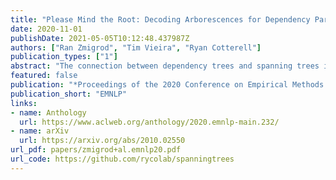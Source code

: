 ```yaml
---
title: "Please Mind the Root: Decoding Arborescences for Dependency Parsing"
date: 2020-11-01
publishDate: 2021-05-05T10:12:48.437987Z
authors: ["Ran Zmigrod", "Tim Vieira", "Ryan Cotterell"]
publication_types: ["1"]
abstract: "The connection between dependency trees and spanning trees is exploited by the NLP community to train and to decode graph-based dependency parsers. However, the NLP literature has missed an important difference between the two structures: only one edge may emanate from the root in a dependency tree. We analyzed the output of state-of-the-art parsers on many languages from the Universal Dependency Treebank: although these parsers are often able to learn that trees which violate the constraint should be assigned lower probabilities, their ability to do so unsurprisingly de-grades as the size of the training set decreases.In fact, the worst constraint-violation rate we observe is 24%. Prior work has proposed an inefficient algorithm to enforce the constraint, which adds a factor of n to the decoding runtime. We adapt an algorithm due to Gabow and Tarjan (1984) to dependency parsing, which satisfies the constraint without compromising the original runtime."
featured: false
publication: "*Proceedings of the 2020 Conference on Empirical Methods in Natural Language Processing*"
publication_short: "EMNLP"
links:
- name: Anthology
  url: https://www.aclweb.org/anthology/2020.emnlp-main.232/
- name: arXiv
  url: https://arxiv.org/abs/2010.02550
url_pdf: papers/zmigrod+al.emnlp20.pdf
url_code: https://github.com/rycolab/spanningtrees
---
```


